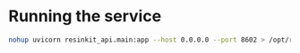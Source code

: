 
# Running the service

```bash
nohup uvicorn resinkit_api.main:app --host 0.0.0.0 --port 8602 > /opt/resinkit/api/resinkit_api.log 2>&1 &
```